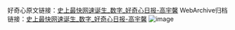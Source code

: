 好奇心原文链接：[史上最快网速诞生_数字_好奇心日报-高宇馨](https://www.qdaily.com/articles/1726.html)
WebArchive归档链接：[史上最快网速诞生_数字_好奇心日报-高宇馨](http://web.archive.org/web/20190623150033/https://www.qdaily.com/articles/1726.html)
![image](http://ww3.sinaimg.cn/large/007d5XDply1g3v4gm3rkuj30u025v1kx)